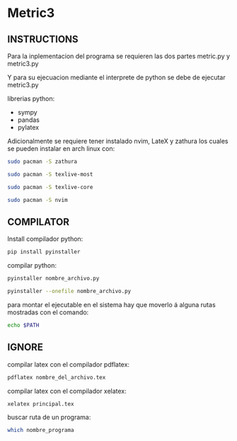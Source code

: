 # Metric3


## INSTRUCTIONS
Para la inplementacion del programa se requieren las dos partes 
metric.py y metric3.py  

Y para su ejecuacion mediante el interprete de python se debe de 
ejecutar metric3.py

librerias python:

- sympy
- pandas
- pylatex

Adicionalmente se requiere tener instalado nvim, LateX y zathura los cuales 
se pueden instalar en arch linux con:

```sh
sudo pacman -S zathura
```

```sh
sudo pacman -S texlive-most
```

```sh
sudo pacman -S texlive-core
```

```sh
sudo pacman -S nvim 
```

## COMPILATOR

Install compilador python:
```sh
pip install pyinstaller 
```

compilar python:
```sh
pyinstaller nombre_archivo.py
```

```sh
pyinstaller --onefile nombre_archivo.py
```

para montar el ejecutable en el sistema hay que moverlo á alguna rutas
mostradas con el comando:
```sh
echo $PATH
```

## IGNORE

compilar latex con el compilador pdflatex: 
```sh
pdflatex nombre_del_archivo.tex
```

compilar latex con el compilador xelatex: 
```sh
xelatex principal.tex
```

buscar ruta de un programa:
```sh
which nombre_programa
```



